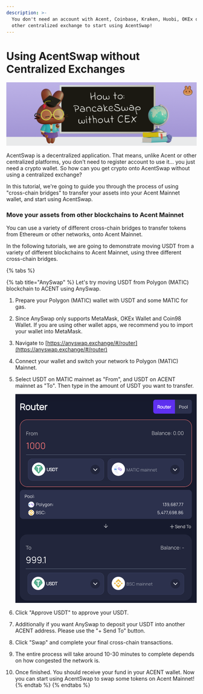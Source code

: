 ```yaml
---
description: >-
  You don't need an account with Acent, Coinbase, Kraken, Huobi, OKEx or any
  other centralized exchange to start using AcentSwap!
---
```


# Using AcentSwap without Centralized Exchanges

![](<../.gitbook/assets/how-to-pancakeswap-without-cex-header (1).png>)

AcentSwap is a decentralized application. That means, unlike Acent or other centralized platforms, you don't need to register account to use it... you just need a crypto wallet. So how can you get crypto onto AcentSwap without using a centralized exchange?

In this tutorial, we're going to guide you through the process of using "cross-chain bridges" to transfer your assets into your Acent Mainnet wallet, and start using AcentSwap.

### **Move your assets from other blockchains to Acent Mainnet**

You can use a variety of different cross-chain bridges to transfer tokens from Ethereum or other networks, onto Acent Mainnet.

In the following tutorials, we are going to demonstrate moving USDT from a variety of different blockchains to Acent Mainnet, using three different cross-chain bridges.

{% tabs %}

{% tab title="AnySwap" %}
Let's try moving USDT from Polygon (MATIC) blockchain to ACENT using AnySwap.

1. Prepare your Polygon (MATIC) wallet with USDT and some MATIC for gas.
2. Since AnySwap only supports MetaMask, OKEx Wallet and Coin98 Wallet. If you are using other wallet apps, we recommend you to import your wallet into MetaMask.
3. Navigate to [https://anyswap.exchange/#/router](https://anyswap.exchange/#/router)
4. Connect your wallet and switch your network to Polygon (MATIC) Mainnet.
5.  Select USDT on MATIC mainnet as "From", and USDT on ACENT mainnet as "To". Then type in the amount of USDT you want to transfer.

    <img src="../.gitbook/assets/MBP3-2021.10.19-055554AM-Google Chrome_AnySwap - Cross Chain Protocol (1).png" alt="" data-size="original">
6. Click "Approve USDT" to approve your USDT.
7. Additionally if you want AnySwap to deposit your USDT into another ACENT address. Please use the "+ Send To" button.
8. Click "Swap" and complete your final cross-chain transactions.
9. The entire process will take around 10-30 minutes to complete depends on how congested the network is.
10. Once finished. You should receive your fund in your ACENT wallet. Now you can start using AcentSwap to swap some tokens on Acent Mainnet!
{% endtab %}
{% endtabs %}
